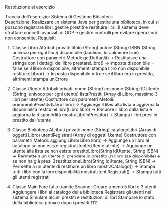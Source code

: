 Resoluzione al esercizio:<br>


Traccia dell'esercizio: Sistema di Gestione Biblioteca<br>
Descrizione:
Realizzare un sistema Java per gestire una biblioteca, in cui si possono registrare libri,
gestire prestiti e restituire libri.
 Il sistema deve sfruttare concetti avanzati di OOP e gestire controlli per evitare operazioni non consentite.
Requisiti:

1. Classe Libro
Attributi privati:
titolo (String)
autore (String)
ISBN (String, univoco per ogni libro)
disponibile (boolean, inizialmente true)
Costruttore con parametri
Metodi:
getDettagli() → Restituisce una stringa con i dettagli del libro
prestareLibro() → Imposta disponibile = false se il libro è disponibile, altrimenti stampa libro non disponibile
restituireLibro() → Imposta disponibile = true se il libro era in prestito, altrimenti stampa un Errore

2. Classe Utente
Attributi privati:
nome (String)
cognome (String)
IDUtente (String, univoco per ogni utente)
listaPrestiti (Array di Libro, massimo 3 libri per utente)
Costruttore con parametri
Metodi:
prendereInPrestito(Libro libro) → Aggiunge il libro alla lista e aggiorna la disponibilità
restituireLibro(Libro libro) → Rimuove il libro dalla lista e aggiorna la disponibilità
mostraLibriInPrestito() → Stampa i libri presi in prestito dall'utente

3. Classe Biblioteca
Attributi privati:
nome (String)
catalogoLibri (Array di oggetti Libro)
utentiRegistrati (Array di oggetti Utente)
Costruttore con parametri
Metodi:
aggiungiLibro(Libro libro) → Aggiunge un libro al catalogo se non esiste
registraUtente(Utente utente) → Aggiunge un utente alla lista se non esiste
prestitoLibro(String idUtente, String ISBN) → Permette a un utente di prendere in prestito un libro
                                                (se disponibile) e se non ha già presi 3
restituzioneLibro(String idUtente, String ISBN) → Permette a un utente di restituire un libro
mostraCatalogo() → Stampa tutti i libri con la loro disponibilità
mostraUtentiRegistrati() → Stampa tutti gli utenti registrati

4. Classe Main
Fare tutto tramite Scanner
Creare almeno 5 libri e 3 utenti
Aggiungere i libri al catalogo della biblioteca
Registrare gli utenti nel sistema
Simulare alcuni prestiti e restituzioni di libri
Stampare lo stato della biblioteca prima e dopo i prestiti
1111
